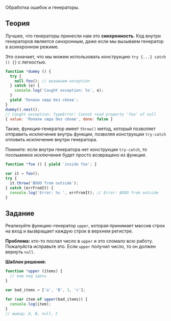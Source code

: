 Обработка ошибок и генераторы.

## Теория
Лучшее, что генераторы принесли нам это **синхронность**. Код внутри генераторов
является синхронным, даже если мы вызываем генератор в асинхронном режиме.

Это означает, что мы можем использовать конструкцию `try {...} catch () {}` с легкостью.

```js
function *dummy () {
  try {
    null.foo(); // вызываем exception
  } catch (e) {
    console.log('Caught exception: %s', e);
  }
  yield 'Попали сюда без сбоев';
}
dummy().next();
// Caught exception: TypeError: Cannot read property 'foo' of null
{ value: 'Попали сюда без сбоев', done: false }
```
Также, функция-генератор имеет `throw()` метод, который позволяет отправить
исключение внутрь функции, позволяя конструкции `try-catch` отловить исключение
внутри генератора.

Помните: если внутри генератора нет конструкции `try-catch`, то послыаемое
исключение будет просто возвращено из функции.

```js
function *foo () { yield 'inside foo'; }

var it = foo();
try {
  it.throw('BOOO from outside');
} catch (errFromIt) {
  console.log('Error: %s ', errFromIt); // Error: BOOO from outside
}
```

## Задание
Реализуйте функцию-генератор `upper`, которая принимает массив строк
на вход и вызвращает каждую строк в верхнем регистре.

**Проблема:** кто-то послал число в `upper` и это сломало всю работу.
Пожалуйста исправьте это. Если `upper` получил число, то он должен вернуть `null`.

**Шаблон решения:**

```js
function *upper (items) {
  // ваш код здесь
}

var bad_items = ['a', 'B', 1, 'c'];

for (var item of upper(bad_items)) {
  console.log(item);
}
// вывод: A, B, null, C
```
